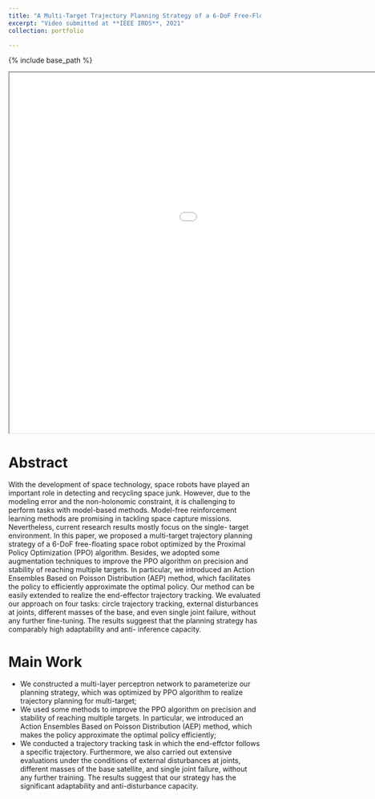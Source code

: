 ```yaml
---
title: "A Multi-Target Trajectory Planning Strategy of a 6-DoF Free-Floating Space Robot based on Reinforcement Learning"
excerpt: "Video submitted at **IEEE IROS**, 2021"
collection: portfolio

---
```

{% include base_path %}

<iframe height=720 width=1280 src='/images/spacerobot_v3_cut.mp4' allowfullscreen='true'> </iframe>

Abstract
======
With the development of space technology, space robots have played an important role in detecting and recycling space junk. However, due to the modeling error and the non-holonomic constraint, it is challenging to perform tasks with model-based methods. Model-free reinforcement learning methods are promising in tackling space capture missions. Nevertheless, current research results mostly focus on the single- target environment. In this paper, we proposed a multi-target trajectory planning strategy of a 6-DoF free-floating space robot optimized by the Proximal Policy Optimization (PPO) algorithm. Besides, we adopted some augmentation techniques to improve the PPO algorithm on precision and stability of reaching multiple targets. In particular, we introduced an Action Ensembles Based on Poisson Distribution (AEP) method, which facilitates the policy to efficiently approximate the optimal policy. Our method can be easily extended to realize the end-effector trajectory tracking. We evaluated our approach on four tasks: circle trajectory tracking, external disturbances at joints, different masses of the base, and even single joint failure, without any further fine-tuning. The results suggeest that the planning strategy has comparably high adaptability and anti- inference capacity.

Main Work
======
* We constructed a multi-layer perceptron network to parameterize our planning strategy, which was optimized by PPO algorithm to realize trajectory planning for multi-target;
* We used some methods to improve the PPO algorithm on precision and stability of reaching multiple targets. In particular, we introduced an Action Ensembles Based on Poisson Distribution (AEP) method, which makes the policy approximate the optimal policy efficiently;
* We conducted a trajectory tracking task in which the end-effctor follows a specific trajectory. Furthermore, we also carried out extensive evaluations under the conditions of external disturbances at joints, different masses of the base satellite, and single joint failure, without any further training. The results suggest that our strategy has the significant adaptability and anti-disturbance capacity.
